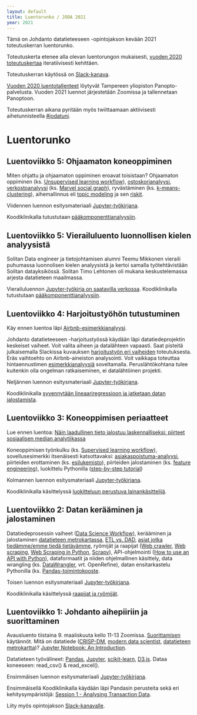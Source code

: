 ```yaml
---
layout: default
title: Luentorunko / JODA 2021
year: 2021
---
```


<!--
TODO: Käy läpi aihetunnisteet #jodatuni ja #jodatut Twitterissä ja
päivitä kehityskohteet viikkokohtaisiksi TODO-merkinnöiksi

-->
Tämä on Johdanto datatieteeseen -opintojakson kevään 2021 toteutuskerran luentorunko.

<!-- Vastaisen varalle:
Toteutus noudattelee [vuoden 2018 toteutuskertaa](https://jodatut.github.io/2018/luentopaivakirja).
Alan dynaamisuudesta johtuen sisältöjä ja toteutustapaa kuitenkin kehitetään jatkuvasti.
-->

Toteutuskerta etenee alla olevan luentorungon mukaisesti, [vuoden 2020 toteutuskertaa](https://jodatut.github.io/2020/luentopaivakirja/) iteratiivisesti kehittäen.
<!--  Alla näkyvät aiheet ovat viime vuoden toteutuksen mukaisia ja päivittyvät luentosarjan edetessä -->

Toteutuskerran käytössä on
[Slack-kanava](https://join.slack.com/t/jodatut/shared_invite/enQtOTY2ODc3MTQ2Mzg1LTVlMTVlMTIyZDk3YmUyZjJhYTk0Yzg5YzRhZjg0YTk3NWNmZDg0OGRmYWI0MjJjMWEyZTFkMmY5M2Q3ZTY5NDY).

<!--
Arho Suomisen [luentallenteet vuodelta 2019](https://echo360.org.uk/section/b064b01b-b271-40e7-9549-4569f0e63a7f/home) löytyvät poistuvasta Echo360-palvelusta.-->
[Vuoden 2020 luentotallenteet](https://panopto.tuni.fi/Panopto/Pages/Sessions/List.aspx?folderID=6005b1ad-b84d-4b14-88fb-ab7300b7b81d) löytyvät Tampereen yliopiston Panopto-palvelusta. Vuoden 2021 luennot järjestetään Zoomissa ja tallennetaan Panoptoon.

Toteutuskerran aikana pyritään myös twiittaamaan aktiivisesti  aihetunnisteella [#jodatuni](https://twitter.com/search?q=%23jodatuni&f=live).

# Luentorunko

<!--
## Luento 23.4: Kertaus
Kerrataan luentojen ja harjoitusten keskeiset osat ja verrataan opittua oppimistavoitteisiin. Esitetään hyviä kysymyksiä ja katsotaan mihin tästä voi jatkaa.

Seitsemännen luennon esitysmateriaali [Jupyter-työkirjana](https://github.com/jodatut/2019/blob/master/luentomuistio/luento07.ipynb)
-->

<!--
## Luentoviikko 7: Kertaus ja yhteenveto

Pääsiäistauon jälkeen **tiistaina 21. huhtikuuta** on vuorossa JODAn kevään 2020 viimeinen luento. Kerrataan luentojen ja harjoitusten keskeiset osat ja verrataan opittua oppimistavoitteisiin. Esitetään hyviä kysymyksiä ja katsotaan mihin tästä voi jatkaa.

Seitsemännen luennon esitysmateriaali [Jupyter-työkirjana](https://github.com/jodatut/2020/blob/master/luentomuistio/luento07.ipynb).
-->

<!--
## Luentoviikko 6: Visuaalinen analytiikka

Lue ennen luentoa: [Designing and Developing Analytics-Based Data Products](https://andor.tuni.fi/permalink/358FIN_TAMPO/153crqv/proquest1831862457) <br/>
Katso ennen luentoa: Jeffrey Heerin [keynote-esitys visuaalisesta analytiikasta](https://www.youtube.com/watch?v=hsfWtPH2kDg).

Viimeisellä varsinaisella luentokerralla käydään läpi visuaalisen analytiikan ja vuorovaikutteisen eksploratiivisen analytiikan hyödyntämistä datatieteessä. Lisäksi hahmotellaan tiekarttaa kohti datatuotteiden kehittämistä.  

Kuudennen luennon esitysmateriaali [Jupyter-työkirjana](https://github.com/jodatut/2020/blob/master/luentomuistio/luento06.ipynb).

[Koodiklinikalla](https://github.com/jodatut/2020/blob/master/koodiesimerkit/Session%206%20-%20Data%20Visualization.ipynb) käydään läpi ostoskorianalyysiä ja visuaalista analytiikkaa.
-->

<!--
-->

## Luentoviikko 5: Ohjaamaton koneoppiminen

Miten ohjattu ja ohjaamaton oppiminen eroavat toisistaan?
Ohjaamaton oppiminen (ks. [Unsupervised learning workflow](https://goo.gl/images/dCm55z)),
[ostoskorianalyysi](http://pbpython.com/market-basket-analysis.html),
[verkostoanalyysi](https://github.com/jukkahuhtamaki/demo-twitter-collector/blob/master/README.md) (ks. [Marvel social graph](https://blog.dataiku.com/2015/05/19/marvel-social-graph-analysis)),
ryvästäminen (ks. [k-means-clustering](https://www.datascience.com/blog/k-means-clustering)),
aihemallinnus eli [topic modeling](https://medium.com/mlreview/topic-modeling-with-scikit-learn-e80d33668730) ja sen [riskit](https://rajapinta.co/2017/07/08/varovaisuutta-aihemallinnuksen-kanssa/).

Viidennen luennon esitysmateriaali [Jupyter-työkirjana](https://github.com/InfoTUNI/joda2021/blob/master/luentomuistio/luento05.ipynb).

Koodiklinikalla tutustutaan [pääkomponenttianalyysiin](https://github.com/jodatut/2020/blob/master/koodiesimerkit/Session%205%20-%20Unsupervised%20Learning.ipynb).


## Luentoviikko 5: Vierailuluento luonnollisen kielen analyysistä

Solitan Data engineer ja tietojohtamisen alumni Teemu Mikkonen vieraili puhumassa luonnolisen kielen analyysistä ja kertoi samalla työtehtävistään Solitan datayksikössä. Solitan Timo Lehtonen oli mukana keskustelemassa arjesta datatieteen maailmassa.

Vierailuluennon [Jupyter-työkirja on saatavilla verkossa](https://github.com/TeemuMikkonen/JODA-NLP).
Koodiklinikalla tutustutaan [pääkomponenttianalyysiin](https://github.com/InfoTUNI/joda2021/blob/master/koodiesimerkit/Session%205%20-%20Unsupervised%20Learning.ipynb).

## Luentoviikko 4: Harjoitustyöhön tutustuminen

Käy ennen luentoa läpi [Airbnb-esimerkkianalyysi](https://github.com/InfoTUNI/joda2021/blob/master/koodiesimerkit/airnbn/python_scikit_airbnb.ipynb).

Johdanto datatieteeseen -harjoitustyössä käydään läpi datatiedeprojektin keskeiset vaiheet.
Voit valita aiheen ja datalähteen vapaasti.
Saat pisteitä julkaisemalla Slackissa kuvauksen [harjoitustyön eri vaiheiden](https://InfoTUNI/joda2021/harjoitustyo/) toteutuksesta.
Eräs vaihtoehto on Airbnb-aineiston analysointi.
Voit vaikkapa toteuttaa hintaennustimen [esimerkkianalyysiä](https://github.com/InfoTUNI/joda2021/blob/master/koodiesimerkit/airnbn/python_scikit_airbnb.ipynb) soveltamalla.
Peruslähtökohtana tulee kuitenkin olla ongelman ratkaiseminen, ei datalähtöinen projekti.

Neljännen luennon esitysmateriaali [Jupyter-työkirjana](https://github.com/InfoTUNI/joda2021/blob/master/luentomuistio/luento04.ipynb).

Koodiklinikalla [syvennytään lineaariregressioon ja jatketaan datan jalostamista](https://github.com/InfoTUNI/joda2021/blob/master/koodiesimerkit/Session%204%20-%20Categorical%20and%20Missing%20Data.ipynb).

## Luentoviikko 3: Koneoppimisen periaatteet

Lue ennen luentoa: [Näin laadullinen tieto jalostuu laskennalliseksi: piirteet sosiaalisen median analytiikassa](https://rajapinta.co/2017/10/16/nain-laadullinen-tieto-jalostuu-laskennalliseksi-piirteet-sosiaalisen-median-analytiikassa/)

Koneoppimisen työnkulku (ks. [Supervised learning workflow](https://en.proft.me/media/science/ml_svlw.jpg)),
sovellusesimerkki itsenäisesti katsottavaksi: [asiakaspoistuma-analyysi](http://www.louhia.fi/2014/08/27/asiakaspoistuma-analyysi-ja-miljoona-lisamyyntia/),
piirteiden erottaminen (ks. [esilukemisto](https://rajapinta.co/2017/10/16/nain-laadullinen-tieto-jalostuu-laskennalliseksi-piirteet-sosiaalisen-median-analytiikassa/)),
piirteiden jalostaminen (ks.
[feature engineering](https://medium.com/mindorks/what-is-feature-engineering-for-machine-learning-d8ba3158d97a)),
luokittelu Pythonilla ([step-by-step tutorial](https://machinelearningmastery.com/machine-learning-in-python-step-by-step/))

Kolmannen luennon esitysmateriaali [Jupyter-työkirjana](https://github.com/InfoTUNI/joda2021/blob/master/luentomuistio/luento03.ipynb).

Koodiklinikalla käsittelyssä [luokitteluun perustuva lainankäsittelijä](https://github.com/InfoTUNI/joda2021/blob/master/koodiesimerkit/Session%203%20-%20Loan%20Status%20Prediction.ipynb).

## Luentoviikko 2: Datan kerääminen ja jalostaminen

Datatiedeprosessin vaiheet ([Data Science Workflow](https://cacm.acm.org/blogs/blog-cacm/169199-data-science-workflow-overview-and-challenges/fulltext)),
kerääminen ja jalostaminen [datatieteen metrokartassa](http://nirvacana.com/thoughts/2013/07/08/becoming-a-data-scientist/),
[ETL vs. DAD](https://www.datasciencecentral.com/profiles/blogs/data-scientist-versus-data-engineer),
[asiat jotka tiedämme/emme tiedä tietävämme](https://www.oreilly.com/library/view/lean-analytics/9781449335687/ch02.html#hidden_genius_of_donald_rumsfeld),
ryömijät ja raapijat
([Web crawler](https://en.wikipedia.org/wiki/Web_crawler),
[Web scraping](https://en.wikipedia.org/wiki/Web_scraping),
[Web Scraping in Python](https://www.analyticsvidhya.com/blog/2015/10/beginner-guide-web-scraping-beautiful-soup-python/),
[Scrapy](https://scrapy.org/)),
API-ohjelmointi ([How to use an API with Python](https://rapidapi.com/blog/how-to-use-an-api-with-python/)),
dataformaatit ja niiden ohjelmallinen käsittely,
data wrangling (ks. [DataWrangler](http://vis.stanford.edu/wrangler/), vrt. OpenRefine),
datan ensitarkastelu Pythonilla
(ks. [Pandas-toimintokooste](https://www.datacamp.com/community/blog/pandas-cheat-sheet-python).

Toisen luennon esitysmateriaali [Jupyter-työkirjana](https://github.com/InfoTUNI/joda2021/blob/master/luentomuistio/luento02.ipynb).

Koodiklinikalla käsittelyssä [raapijat ja ryömijät](https://github.com/InfoTUNI/2021/blob/master/koodiesimerkit/Session%202%20-%20Crawlers%20and%20Scrapers.ipynb).

<!-- eräs raapija ja ryömijä (ks. [esimerkki](https://github.com/jukkahuhtamaki/pcm-demo/blob/master/crawl-study-guide/crawl_courses.py), -->

<!-- Toiseen teknologiademoon pääsee [tästä]. -->

## Luentoviikko 1: Johdanto aihepiiriin ja suorittaminen

Avausluento tiistaina 9. maaliskuuta kello 11-13 Zoomissa.
[Suorittamisen](https://infotuni.github.io/joda2021/suorittaminen/) käytännöt.
Mitä on datatiede
([CRISP-DM](https://en.wikipedia.org/wiki/Cross-industry_standard_process_for_data_mining),
[modern data scientist](https://www.schoolofdatascience.amsterdam/news/skills-need-become-modern-data-scientist/),
[datatieteen metrokartta](http://nirvacana.com/thoughts/2013/07/08/becoming-a-data-scientist/))?
[Jupyter Notebook: An Introduction](https://www.dataschool.io/cloud-services-for-jupyter-notebook/).
<!-- [Up and runnign with Python](http://blog.kaggle.com/2012/07/02/up-and-running-with-python-my-first-kaggle-entry/).-->
Datatieteen työvälineet:
[Pandas](https://pandas.pydata.org/),
[Jupyter](http://jupyter.org/),
[scikit-learn](http://scikit-learn.org/),
[D3.js](https://d3js.org/).
Dataa koneeseen:
read_csv() & read_excel().

Ensimmäisen luennon esitysmateriaali [Jupyter-työkirjana](https://github.com/InfoTUNI/joda2021/blob/master/luentomuistio/luento01.ipynb).

Ensimmäisellä Koodiklinikalla käydään läpi Pandasin perusteita sekä eri kehitysympäristöjä: [Session 1 - Analysing Transaction Data](https://github.com/InfoTUNI/joda2021/blob/master/koodiesimerkit/Session%201%20-%20Analysis%20of%20Transactions.ipynb).
<!--
Teknologiademoon pääsee [tästä](https://jodatut.github.io/2019/Datatiede-perusteet/). Echo360 - Exercise Session Video Recording: https://echo360.org.uk/section/6c32e7c7-bf87-4001-a2b2-0edee0232b0b/public -->

Liity myös opintojakson [Slack-kanavalle](https://join.slack.com/t/jodatut/shared_invite/enQtOTY2ODc3MTQ2Mzg1LTVlMTVlMTIyZDk3YmUyZjJhYTk0Yzg5YzRhZjg0YTk3NWNmZDg0OGRmYWI0MjJjMWEyZTFkMmY5M2Q3ZTY5NDY).
